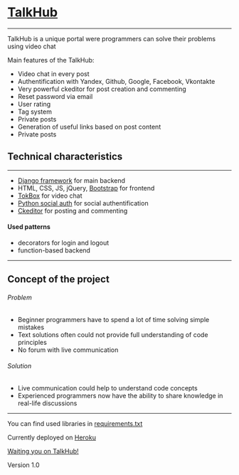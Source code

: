 # [TalkHub](https://talkhub.herokuapp.com)
---

TalkHub is a unique portal were programmers can solve their problems using video chat

Main features of the TalkHub:

* Video chat in every post
* Authentification with Yandex, Github, Google, Facebook, Vkontakte
* Very powerful ckeditor for post creation and commenting
* Reset password via email
* User rating
* Tag system
* Private posts
* Generation of useful links based on post content
* Private posts

## Technical characteristics
---

* [Django framework](https://www.djangoproject.com) for main backend
* HTML, CSS, JS, jQuery, [Bootstrap](https://getbootstrap.com/docs/4.0/getting-started/introduction/) for frontend
* [TokBox](https://tokbox.com) for video chat
* [Python social auth](https://github.com/python-social-auth) for social authentification
* [Ckeditor](https://ckeditor.com) for posting and commenting

#### Used patterns

* decorators for login and logout
* function-based backend
---

## Concept of the project

###### Problem
* Beginner programmers have to spend a lot of time solving simple mistakes
* Text solutions often could not provide full understanding of code principles
* No forum with live communication

###### Solution
* Live communication could help to understand code concepts
* Experienced programmers now have the ability to share knowledge in real-life discussions
---

You can find used libraries in [requirements.txt](https://github.com/vbelovitsky/talkhub/blob/master/requirements.txt)

Currently deployed on [Heroku](https://dashboard.heroku.com)

[Waiting you on TalkHub!](https://talkhub.herokuapp.com)

Version 1.0
